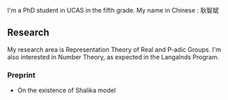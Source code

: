 I'm a PhD student in UCAS in the fifth grade.
My name in Chinese : 耿智斌
## Research
My research area is Representation Theory of Real and P-adic Groups. I'm also interested in Number Theory, as expected in the Langalnds Program.  


### Preprint
- On the existence of Shalika model
